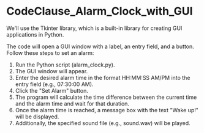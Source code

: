# CodeClause_Alarm_Clock_with_GUI
We'll use the Tkinter library, which is a built-in library for creating GUI applications in Python.

The code will open a GUI window with a label, an entry field, and a button. 
Follow these steps to set an alarm:

1. Run the Python script (alarm_clock.py).
2. The GUI window will appear.
3. Enter the desired alarm time in the format HH:MM:SS AM/PM into the entry field (e.g., 07:30:00 AM).
4. Click the "Set Alarm" button.
5. The program will calculate the time difference between the current time and the alarm time and wait for that duration.
6. Once the alarm time is reached, a message box with the text "Wake up!" will be displayed.
7. Additionally, the specified sound file (e.g., sound.wav) will be played.

